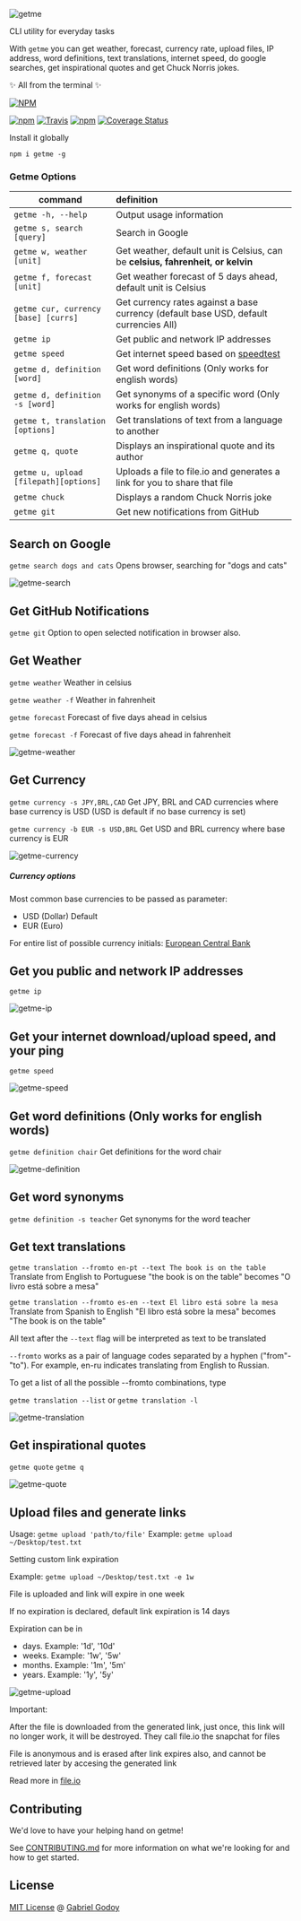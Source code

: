 ![getme](./getme-sm.png)

CLI utility for everyday tasks

With `getme` you can get weather, forecast, currency rate, upload files, IP address, word definitions, text translations, internet speed, do google searches, get inspirational quotes and get Chuck Norris jokes.

✨ All from the terminal ✨

[![NPM](https://nodei.co/npm/getme.png?downloads=true)](https://nodei.co/npm/getme/)

[![npm](https://img.shields.io/npm/v/getme.svg)](https://www.npmjs.com/package/getme)
[![Travis](https://img.shields.io/travis/gabrielgodoy/getme.svg)]()
[![npm](https://img.shields.io/npm/dm/getme.svg)]()
[![Coverage Status](https://coveralls.io/repos/github/gabrielgodoy/getme/badge.svg?branch=master)](https://coveralls.io/github/gabrielgodoy/getme?branch=master)

Install it globally

`npm i getme -g`

### Getme Options

| command                               | definition                                                                                  |
| --------------------------------------| :-------------------------------------------------------------------------------------------|
|`getme -h, --help`                     | Output usage information                                                                    |
|`getme s, search [query]`              | Search in Google                                                                            |
|`getme w, weather [unit]`              | Get weather, default unit is Celsius, can be **celsius, fahrenheit, or kelvin**             |
|`getme f, forecast [unit]`             | Get weather forecast of 5 days ahead, default unit is Celsius                               |
|`getme cur, currency [base] [currs]`   | Get currency rates against a base currency (default base USD, default currencies All)       |
|`getme ip`                             | Get public and network IP addresses                                                         |
|`getme speed`                          | Get internet speed based on [speedtest](http://www.speedtest.net/)                          |
|`getme d, definition [word]`           | Get word definitions (Only works for english words)                                         |
|`getme d, definition -s [word]`        | Get synonyms of a specific word (Only works for english words)                              |
|`getme t, translation [options]`       | Get translations of text from a language to another                                         |
|`getme q, quote`                       | Displays an inspirational quote and its author                                              |
|`getme u, upload [filepath][options]`  | Uploads a file to file.io and generates a link for you to share that file                   |
|`getme chuck`                          | Displays a random Chuck Norris joke                                                         |
|`getme git`                            | Get new notifications from GitHub |


## Search on Google
`getme search dogs and cats` Opens browser, searching for "dogs and cats"

![getme-search](./gifs/getme-search.gif)

## Get GitHub Notifications
`getme git` Option to open selected notification in browser also.

## Get Weather
`getme weather` Weather in celsius

`getme weather -f` Weather in fahrenheit

`getme forecast` Forecast of five days ahead in celsius

`getme forecast -f` Forecast of five days ahead in fahrenheit

![getme-weather](./gifs/getme-weather.gif)

## Get Currency
`getme currency -s JPY,BRL,CAD` Get JPY, BRL and CAD currencies where base currency is USD (USD is default if no base currency is set)

`getme currency -b EUR -s USD,BRL` Get USD and BRL currency where base currency is EUR

![getme-currency](./gifs/getme-currency.gif)

##### Currency options
Most common base currencies to be passed as parameter:
- USD (Dollar) Default
- EUR (Euro)

For entire list of possible currency initials:
[European Central Bank](http://www.ecb.europa.eu/stats/exchange/eurofxref/html/index.en.html)


## Get you public and network IP addresses
`getme ip`

![getme-ip](./gifs/getme-ip.gif)

## Get your internet download/upload speed, and your ping
`getme speed`

![getme-speed](./gifs/getme-speed.gif)

## Get word definitions (Only works for english words)
`getme definition chair` Get definitions for the word chair

![getme-definition](./gifs/getme-definition.gif)

## Get word synonyms
`getme definition -s teacher` Get synonyms for the word teacher


## Get text translations
`getme translation --fromto en-pt --text The book is on the table` Translate from English to Portuguese "the book is on the table" becomes "O livro está sobre a mesa"

`getme translation --fromto es-en --text El libro está sobre la mesa` Translate from Spanish to English "El libro está sobre la mesa" becomes "The book is on the table"

All text after the `--text` flag will be interpreted as text to be translated

`--fromto` works as a pair of language codes separated by a hyphen ("from"-"to"). For example, en-ru indicates translating from English to Russian.

To get a list of all the possible --fromto combinations, type

`getme translation --list` or `getme translation -l`


![getme-translation](./gifs/getme-translation.gif)

## Get inspirational quotes
`getme quote`
`getme q`

![getme-quote](./gifs/getme-quote.gif)

## Upload files and generate links

Usage:
`getme upload 'path/to/file'`
Example: `getme upload ~/Desktop/test.txt`

Setting custom link expiration

Example: `getme upload ~/Desktop/test.txt -e 1w`

File is uploaded and link will expire in one week

If no expiration is declared, default link expiration is 14 days

Expiration can be in
- days. Example: '1d', '10d'
- weeks. Example: '1w', '5w'
- months. Example: '1m', '5m'
- years. Example: '1y', '5y'

![getme-upload](./gifs/getme-upload.gif)

Important:

After the file is downloaded from the generated link, just once, this link will no longer work, it will be destroyed. They call file.io the snapchat for files

File is anonymous and is erased after link expires also, and cannot be retrieved later by accesing the generated link

Read more in [file.io](https://www.file.io/)


## Contributing

We'd love to have your helping hand on getme!

See [CONTRIBUTING.md](https://github.com/gabrielgodoy/getme/blob/master/CONTRIBUTING.md) for more information on what we're looking for and how to get started.


## License

[MIT License](https://gabrielgodoy.mit-license.org/license.html) @ [Gabriel Godoy](https://github.com/gabrielgodoy)
